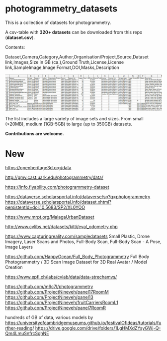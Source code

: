 # photogrammetry_datasets
This is a collection of datasets for photogrammetry.

A csv-table with **320+ datasets** can be downloaded from this repo (**dataset.csv**).

Contents:

Dataset,Camera,Category,Author,Organisation/Project,Source,Dataset link,Images,Size in GB (ca.),Ground Truth,License,License link,SampleImage,Image Format,DOI,Masks,Description

![Preview](csvpreview.JPG)

The list includes a large variety of image sets and sizes.
From small (<20MB), medium (1GB-5GB) to large (up to 350GB) datasets.

**Contributions are welcome.**


# New

https://openheritage3d.org/data

http://gmv.cast.uark.edu/photogrammetry/data/

https://info.flyability.com/photogrammetry-dataset

https://dataverse.scholarsportal.info/dataverse/sp?q=photogrammetry
https://dataverse.scholarsportal.info/dataset.xhtml?persistentId=doi:10.5683/SP2/XL0YOO

https://www.mrpt.org/MalagaUrbanDataset

http://www.cvlibs.net/datasets/kitti/eval_odometry.php

https://www.capturingreality.com/sampledatasets
Small Plastic, Drone Imagery, Laser Scans and Photos, Full-Body Scan, Full-Body Scan - A Pose, Image Layers

https://github.com/HappyOcean/Full_Body_Photogrammetry
Full Body Photogrammetry / 3D Scan Image Dataset for 3D Real Avatar / Model Creation

https://www.epfl.ch/labs/cvlab/data/data-strechamvs/

https://github.com/m6c7l/photogrammetry
https://github.com/ProjectNineveh/panel17RoomM
https://github.com/ProjectNineveh/panel13
https://github.com/ProjectNineveh/fruitCarriersRoomL1
https://github.com/ProjectNineveh/panel7RoomR

hundreds of GB of data, various models by https://universityofcambridgemuseums.github.io/festivalOfIdeas/tutorials/further-reading/
https://drive.google.com/drive/folders/1LgHMXdZYsyGWj-Q-Qm4LmuSnfrcSghNE
